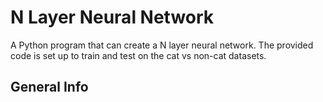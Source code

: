 # N Layer Neural Network
A Python program that can create a N layer neural network. The provided code is set up to train and test on the cat vs non-cat datasets.

## General Info
